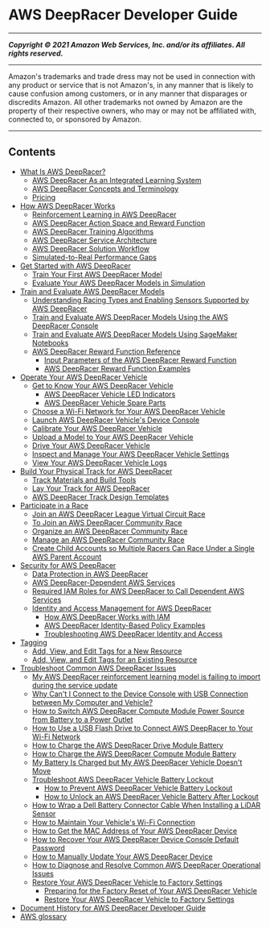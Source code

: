 # AWS DeepRacer Developer Guide

-----
*****Copyright &copy; 2021 Amazon Web Services, Inc. and/or its affiliates. All rights reserved.*****

-----
Amazon's trademarks and trade dress may not be used in 
     connection with any product or service that is not Amazon's, 
     in any manner that is likely to cause confusion among customers, 
     or in any manner that disparages or discredits Amazon. All other 
     trademarks not owned by Amazon are the property of their respective
     owners, who may or may not be affiliated with, connected to, or 
     sponsored by Amazon.

-----
## Contents
+ [What Is AWS DeepRacer?](what-is-deepracer.md)
   + [AWS DeepRacer As an Integrated Learning System](deepracer-is-a-learning-environment-for-reinforcement-learning.md)
   + [AWS DeepRacer Concepts and Terminology](deepracer-basic-concept.md)
   + [Pricing](pricing.md)
+ [How AWS DeepRacer Works](deepracer-how-it-works.md)
   + [Reinforcement Learning in AWS DeepRacer](deepracer-how-it-works-overview-reinforcement-learning.md)
   + [AWS DeepRacer Action Space and Reward Function](deepracer-how-it-works-action-space.md)
   + [AWS DeepRacer Training Algorithms](deepracer-how-it-works-reinforcement-learning-algorithm.md)
   + [AWS DeepRacer Service Architecture](deepracer-how-it-works-service-architecture.md)
   + [AWS DeepRacer Solution Workflow](deepracer-how-it-works-solution-workflow.md)
   + [Simulated-to-Real Performance Gaps](deepracer-how-it-works-virtual-to-physical.md)
+ [Get Started with AWS DeepRacer](deepracer-get-started.md)
   + [Train Your First AWS DeepRacer Model](deepracer-get-started-training-model.md)
   + [Evaluate Your AWS DeepRacer Models in Simulation](deepracer-get-started-test-in-simulator.md)
+ [Train and Evaluate AWS DeepRacer Models](create-deepracer-project.md)
   + [Understanding Racing Types and Enabling Sensors Supported by AWS DeepRacer](deepracer-choose-race-type.md)
   + [Train and Evaluate AWS DeepRacer Models Using the AWS DeepRacer Console](deepracer-console-train-evaluate-models.md)
   + [Train and Evaluate AWS DeepRacer Models Using SageMaker Notebooks](train-evaluate-models-using-sagemaker-notebook.md)
   + [AWS DeepRacer Reward Function Reference](deepracer-reward-function-reference.md)
      + [Input Parameters of the AWS DeepRacer Reward Function](deepracer-reward-function-input.md)
      + [AWS DeepRacer Reward Function Examples](deepracer-reward-function-examples.md)
+ [Operate Your AWS DeepRacer Vehicle](operate-deepracer-vehicle.md)
   + [Get to Know Your AWS DeepRacer Vehicle](deepracer-prep-vehicle.md)
      + [AWS DeepRacer Vehicle LED Indicators](deepracer-vehicle-led-indicators.md)
      + [AWS DeepRacer Vehicle Spare Parts](deepracer-vehicle-chassis-parts.md)
   + [Choose a Wi-Fi Network for Your AWS DeepRacer Vehicle](deepracer-set-up-vehicle.md)
   + [Launch AWS DeepRacer Vehicle's Device Console](deepracer-set-up-vehicle-test-drive.md)
   + [Calibrate Your AWS DeepRacer Vehicle](deepracer-calibrate-vehicle.md)
   + [Upload a Model to Your AWS DeepRacer Vehicle](deepracer-upload-model-to-vehicle.md)
   + [Drive Your AWS DeepRacer Vehicle](deepracer-drive-your-vehicle.md)
   + [Inspect and Manage Your AWS DeepRacer Vehicle Settings](deepracer-manage-vehicle-settings.md)
   + [View Your AWS DeepRacer Vehicle Logs](deepracer-drive-vehicle-logs.md)
+ [Build Your Physical Track for AWS DeepRacer](deepracer-build-your-track.md)
   + [Track Materials and Build Tools](deepracer-build-your-track-materials-and-tools.md)
   + [Lay Your Track for AWS DeepRacer](deepracer-build-your-track-construction.md)
   + [AWS DeepRacer Track Design Templates](deepracer-track-examples.md)
+ [Participate in a Race](deepracer-racing-series.md)
   + [Join an AWS DeepRacer League Virtual Circuit Race](deepracer-submit-model-to-leaderboard.md)
   + [To Join an AWS DeepRacer Community Race](deepracer-join-community-race.md)
   + [Organize an AWS DeepRacer Community Race](deepracer-create-community-race.md)
   + [Manage an AWS DeepRacer Community Race](deepracer-manage-community-races.md)
   + [Create Child Accounts so Multiple Racers Can Race Under a Single AWS Parent Account](deepracer-child-accounts.md)
+ [Security for AWS DeepRacer](deepracer-setup.md)
   + [Data Protection in AWS DeepRacer](data-protection.md)
   + [AWS DeepRacer-Dependent AWS Services](deepracer-dependent-aws-services.md)
   + [Required IAM Roles for AWS DeepRacer to Call Dependent AWS Services](deepracer-understand-required-permissions-and-iam-roles.md)
   + [Identity and Access Management for AWS DeepRacer](security-iam.md)
      + [How AWS DeepRacer Works with IAM](security_iam_service-with-iam.md)
      + [AWS DeepRacer Identity-Based Policy Examples](security_iam_id-based-policy-examples.md)
      + [Troubleshooting AWS DeepRacer Identity and Access](security_iam_troubleshoot.md)
+ [Tagging](deepracer-tagging.md)
   + [Add, View, and Edit Tags for a New Resource](tags-new.md)
   + [Add, View, and Edit Tags for an Existing Resource](tags-exisiting.md)
+ [Troubleshoot Common AWS DeepRacer Issues](deepracer-troubleshooting.md)
   + [My AWS DeepRacer reinforcement learning model is failing to import during the service update](deepracer-troubleshooting-service-migration-errors.md)
   + [Why Can't I Connect to the Device Console with USB Connection between My Computer and Vehicle?](deepracer-troubleshooting-connect-to-deepracer.aws.md)
   + [How to Switch AWS DeepRacer Compute Module Power Source from Battery to a Power Outlet](deepracer-troubleshooting-switch-battery-to-wall-power.md)
   + [How to Use a USB Flash Drive to Connect AWS DeepRacer to Your Wi-Fi Network](deepracer-troubleshooting-wifi-connection-first-time.md)
   + [How to Charge the AWS DeepRacer Drive Module Battery](deepracer-troubleshooting-charge-vehicle-battery-first-time.md)
   + [How to Charge the AWS DeepRacer Compute Module Battery](deepracer-troubleshooting-charge-compute-battery.md)
   + [My Battery Is Charged but My AWS DeepRacer Vehicle Doesn't Move](deepracer-troubleshooting-immobile-vehicle-with-charged-battery.md)
   + [Troubleshoot AWS DeepRacer Vehicle Battery Lockout](deepracer-prevent-vehicle-battery-lockout.md)
      + [How to Prevent AWS DeepRacer Vehicle Battery Lockout](deepracer-prevent-vehicle-battery-lockout-actual.md)
      + [How to Unlock an AWS DeepRacer Vehicle Battery After Lockout](deepracer-troubleshooting-unlock-dead-vehicle-batteries.md)
   + [How to Wrap a Dell Battery Connector Cable When Installing a LiDAR Sensor](deepracer-troubleshooting-dell-battery-evo-wrap.md)
   + [How to Maintain Your Vehicle's Wi-Fi Connection](deepracer-troubleshooting-maintain-vehicle-connection.md)
   + [How to Get the MAC Address of Your AWS DeepRacer Device](deepracer-troubleshooting-get-mac-address.md)
   + [How to Recover Your AWS DeepRacer Device Console Default Password](deepracer-troubleshooting-recover-device-web-server-password.md)
   + [How to Manually Update Your AWS DeepRacer Device](deepracer-troubleshooting-manual-update-device.md)
   + [How to Diagnose and Resolve Common AWS DeepRacer Operational Issues](deepracer-troubleshooting-device-operation-issues.md)
   + [Restore Your AWS DeepRacer Vehicle to Factory Settings](deepracer-troubleshooting-factory-reset.md)
      + [Preparing for the Factory Reset of Your AWS DeepRacer Vehicle](deepracer-vehicle-factory-reset-preparation.md)
      + [Restore Your AWS DeepRacer Vehicle to Factory Settings](deepracer-vehicle-factory-reset-instructions.md)
+ [Document History for AWS DeepRacer Developer Guide](doc-history.md)
+ [AWS glossary](glossary.md)